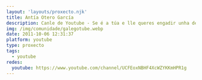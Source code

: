 ```yaml
---
layout: 'layouts/proxecto.njk'
title: Antía Otero García
description: Canle de Youtube - Se é a túa e lle queres engadir unha descripción e etiquetas, ponte en contacto con nós.
img: /img/comunidade/galegotube.webp
date: 2011-10-06 12:31:37
platform: youtube
type: proxecto
tags:
  - youtube
redes:
  youtube: https://www.youtube.com/channel/UCFEoxNBHF4XcWZYKKmHPR1g
---
```


